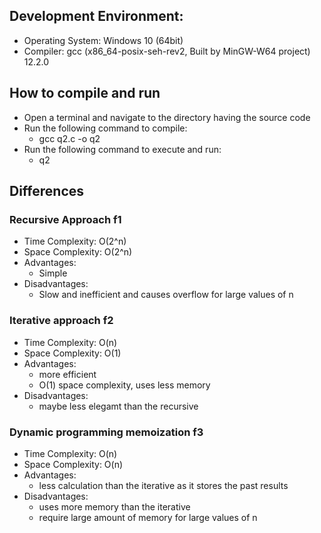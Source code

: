 ## Development Environment:

- Operating System: Windows 10 (64bit)
- Compiler: gcc (x86_64-posix-seh-rev2, Built by MinGW-W64 project) 12.2.0

## How to compile and run

- Open a terminal and navigate to the directory having the source code
- Run the following command to compile:
  - gcc q2.c -o q2
- Run the following command to execute and run:
  - q2

## Differences

### Recursive Approach f1

- Time Complexity: O(2^n)
- Space Complexity: O(2^n)
- Advantages:
  - Simple
- Disadvantages:
  - Slow and inefficient and causes overflow for large values of n

### Iterative approach f2

- Time Complexity: O(n)
- Space Complexity: O(1)
- Advantages:
  - more efficient
  - O(1) space complexity, uses less memory
- Disadvantages:
  - maybe less elegamt than the recursive

### Dynamic programming memoization f3

- Time Complexity: O(n)
- Space Complexity: O(n)
- Advantages:
  - less calculation than the iterative as it stores the past results
- Disadvantages:
  - uses more memory than the iterative
  - require large amount of memory for large values of n
